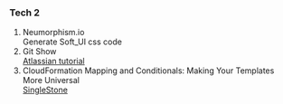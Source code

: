 ### Tech 2  
1. Neumorphism.io  
Generate Soft_UI css code  
2. Git Show  
[Atlassian tutorial][gitshow]
3. CloudFormation Mapping and Conditionals: Making Your Templates More Universal  
[SingleStone][cldf]






[gitshow]:https://www.atlassian.com/git/tutorials/git-show
[cldf]:https://www.singlestoneconsulting.com/blog/cloudformation-mapping-and-conditionals-making-your-templates-more-universal/
